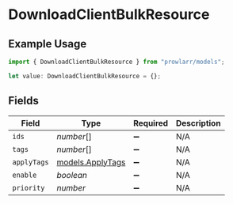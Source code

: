 # DownloadClientBulkResource

## Example Usage

```typescript
import { DownloadClientBulkResource } from "prowlarr/models";

let value: DownloadClientBulkResource = {};
```

## Fields

| Field                                      | Type                                       | Required                                   | Description                                |
| ------------------------------------------ | ------------------------------------------ | ------------------------------------------ | ------------------------------------------ |
| `ids`                                      | *number*[]                                 | :heavy_minus_sign:                         | N/A                                        |
| `tags`                                     | *number*[]                                 | :heavy_minus_sign:                         | N/A                                        |
| `applyTags`                                | [models.ApplyTags](../models/applytags.md) | :heavy_minus_sign:                         | N/A                                        |
| `enable`                                   | *boolean*                                  | :heavy_minus_sign:                         | N/A                                        |
| `priority`                                 | *number*                                   | :heavy_minus_sign:                         | N/A                                        |